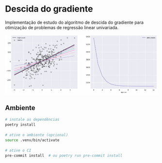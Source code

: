 # Descida do gradiente

Implementação de estudo do algoritmo de descida do gradiente para otimização de problemas de regressão linear univariada.

![plot](plots/regressao.png)

## Ambiente

```bash
# instale as dependências
poetry install

# ative o ambiente (opcional)
source .venv/bin/activate

# ative o CI
pre-commit install  # ou poetry run pre-commit install
```
